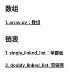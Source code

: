 ## 数组

#### [1. array.py：数组](./array.py)

## 链表

#### [1. singly_linked_list：单链表](./linked_list/singly_linked_list.py)
#### [2. doubly_linked_list: 双链表](./linked_list/doubly_linked_list.py)